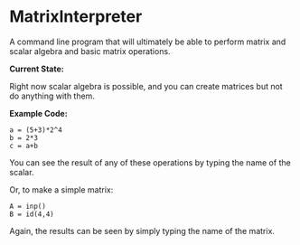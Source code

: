 # MatrixInterpreter
A command line program that will ultimately be able to perform matrix and scalar algebra and basic matrix operations.

**Current State:**

Right now scalar algebra is possible, and you can create matrices but not do anything with them.

**Example Code:**
```
a = (5+3)*2^4
b = 2*3
c = a+b
```
You can see the result of any of these operations by typing the name of the scalar.

Or, to make a simple matrix:
```
A = inp()
B = id(4,4)
```
Again, the results can be seen by simply typing the name of the matrix.
